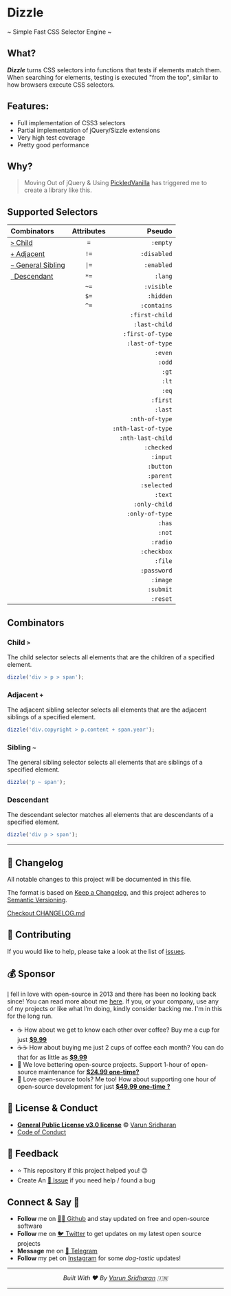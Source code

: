 # Dizzle
~ Simple Fast CSS Selector Engine ~

## What?
___Dizzle___ turns CSS selectors into functions that tests if elements match them. When searching for elements, testing is executed "from the top", similar to how browsers execute CSS selectors.

## Features:
* Full implementation of CSS3 selectors
* Partial implementation of jQuery/Sizzle extensions
* Very high test coverage
* Pretty good performance


## Why?
> Moving Out of jQuery & Using [PickledVanilla] has triggered me to create a library like this.

## Supported Selectors
| Combinators | Attributes | Pseudo |
| :--- | :---: | ---: |
| [`>` Child](#child-) | `=` | `:empty` |
| [`+` Adjacent](#adjacent-) | `!=` | `:disabled` |
| [`~` General Sibling](#sibling-) | `\|=` | `:enabled` | 
| [` ` Descendant](#descendant--) | `*=` | `:lang` |
| | `~=` | `:visible` |
| | `$=` | `:hidden` |
| | `^=` | `:contains` |
| | | `:first-child` |
| | | `:last-child` |
| | | `:first-of-type` |
| | | `:last-of-type` |
| | | `:even` |
| | | `:odd` |
| | | `:gt` |
| | | `:lt` |
| | | `:eq` |
| | | `:first` |
| | | `:last` |
| | | `:nth-of-type` |
| | | `:nth-last-of-type` |
| | | `:nth-last-child` |
| | | `:checked` |
| | | `:input` |
| | | `:button` |
| | | `:parent` |
| | | `:selected` |
| | | `:text` |
| | | `:only-child` |
| | | `:only-of-type` |
| | | `:has` |
| | | `:not` |
| | | `:radio` |
| | | `:checkbox` |
| | | `:file` |
| | | `:password` |
| | | `:image` |
| | | `:submit` |
| | | `:reset` |

## Combinators

### Child `>`
The child selector selects all elements that are the children of a specified element.
```javascript
dizzle('div > p > span');
```

### Adjacent `+`
The adjacent sibling selector selects all elements that are the adjacent siblings of a specified element.
```javascript
dizzle('div.copyright > p.content + span.year');
```

### Sibling `~`
The general sibling selector selects all elements that are siblings of a specified element.
```javascript
dizzle('p ~ span');
```

### Descendant ` `
The descendant selector matches all elements that are descendants of a specified element.
```javascript
dizzle('div p > span');
```

---

## 📝 Changelog
All notable changes to this project will be documented in this file.

The format is based on [Keep a Changelog](https://keepachangelog.com/en/1.0.0/),
and this project adheres to [Semantic Versioning](https://semver.org/spec/v2.0.0.html).

[Checkout CHANGELOG.md](/CHANGELOG.md)

## 🤝 Contributing
If you would like to help, please take a look at the list of [issues](issues/).

## 💰 Sponsor
[I][twitter] fell in love with open-source in 2013 and there has been no looking back since! You can read more about me [here][website].
If you, or your company, use any of my projects or like what I’m doing, kindly consider backing me. I'm in this for the long run.

- ☕ How about we get to know each other over coffee? Buy me a cup for just [**$9.99**][buymeacoffee]
- ☕️☕️ How about buying me just 2 cups of coffee each month? You can do that for as little as [**$9.99**][buymeacoffee]
- 🔰         We love bettering open-source projects. Support 1-hour of open-source maintenance for [**$24.99 one-time?**][paypal]
- 🚀         Love open-source tools? Me too! How about supporting one hour of open-source development for just [**$49.99 one-time ?**][paypal]

## 📜  License & Conduct
- [**General Public License v3.0 license**](LICENSE) © [Varun Sridharan](website)
- [Code of Conduct](code-of-conduct.md)

## 📣 Feedback
- ⭐ This repository if this project helped you! :wink:
- Create An [🔧 Issue](issues/) if you need help / found a bug

## Connect & Say 👋
- **Follow** me on [👨‍💻 Github][github] and stay updated on free and open-source software
- **Follow** me on [🐦 Twitter][twitter] to get updates on my latest open source projects
- **Message** me on [📠 Telegram][telegram]
- **Follow** my pet on [Instagram][sofythelabrador] for some _dog-tastic_ updates!

---

<p align="center">
<i>Built With ♥ By <a href="https://sva.onl/twitter"  target="_blank" rel="noopener noreferrer">Varun Sridharan</a> 🇮🇳 </i>
</p>

---

<!-- Personl Links -->
[paypal]: https://sva.onl/paypal
[buymeacoffee]: https://sva.onl/buymeacoffee
[sofythelabrador]: https://www.instagram.com/sofythelabrador/
[github]: https://sva.onl/github/
[twitter]: https://sva.onl/twitter/
[telegram]: https://sva.onl/telegram/
[email]: https://sva.onl/email
[website]: https://sva.onl/website/

<!-- Private -->
[composer]: https://sva.onl/composer/
[downloadzip]:https://github.com/varunsridharan/vsp-framework/archive/master.zip
[wpcsl]: https://github.com/WordPress-Coding-Standards/WordPress-Coding-Standards/

[PickledVanilla]: https://github.com/wponion/PickledVanilla